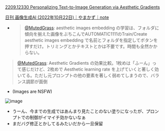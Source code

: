 
[2209.12330 Personalizing Text-to-Image Generation via Aesthetic Gradients](https://arxiv.org/abs/2209.12330)

[日刊 画像生成AI (2022年10月22日)｜やまかず｜note](https://note.com/yamkaz/n/n395a9bc3f161)
- > [@MutedGrass](https://twitter.com/MutedGrass/status/1583711879331205122?ref_src=twsrc^tfw|twcamp^tweetembed|twterm^1583711879331205122|twgr^f6f627e40af195e35a860d28fe754d5d2eee4b2f|twcon^s1_c10&ref_url=https%3A%2F%2Fnote.com%2Fyamkaz%2Fn%2Fn55c3ac365f34): aesthetic images embedding の学習は、フォルダに傾向を揃えた画像をぶちこんでAUTOMATIC1111のTrain/Create aesthetic images embedding で名前とフォルダを指定してボタンを押すだけ。トリミングとかテキストとかは不要です。時間も全然かからない。

> [@MutedGrass](https://twitter.com/MutedGrass/status/1584220652458082305): Aesthetic Gradients の効果比較。1枚めは「ふーん」って感じだけど、2枚めで Aesthetic learning rate を上げていくと著しく効いてる。ただし元プロンプトの他の要素を著しく弱めてしまうので、バランス調節が面倒
- (Images are NSFW)

![image](https://gyazo.com/c66f2bfb8c3698ed18e024625b939ada/thumb/1000)
- うーん、今までの生成ではあんまり見たことのない塗りになったが、プロンプトでの制御がイマイチ効かないなぁ
- まだバグ修正とかしてるみたいだから一旦保留
